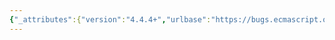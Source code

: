 ```yaml
---
{"_attributes":{"version":"4.4.4+","urlbase":"https://bugs.ecmascript.org/","maintainer":"dherman@mozilla.com"},"bug":{"bug_id":2751,"creation_ts":"2014-04-28 15:21:00 -0700","short_desc":"24.3.1: \"U+0000 through U+001F\" font","delta_ts":"2014-06-02 13:29:28 -0700","product":"Draft for 6th Edition","component":"editorial issue","version":"Rev 24: April 27, 2014 Draft","rep_platform":"All","op_sys":"All","bug_status":"RESOLVED","resolution":"FIXED","priority":"Normal","bug_severity":"minor","everconfirmed":true,"reporter":{"uid":"jmdyck","name":"Michael Dyck"},"assigned_to":{"uid":"allen","name":"Allen Wirfs-Brock"},"long_desc":[{"commentid":7944,"comment_count":0,"who":{"uid":"jmdyck","name":"Michael Dyck"},"bug_when":"2014-04-28 15:21:36 -0700","thetext":"In 24.3.1 \"JSON.parse\",\nthe bulleted paragraph says:\n    The CV of\n        DoubleStringCharacter ::\n        SourceCharacter but not one of \" or \\ or U+0000 through U+001F\n    is the UTF-16Encoding (10.1.1) of the code point value of SourceCharacter.\n\nwhere \"U+0000\" and \"U+001F\" are in an upright font.\n\nThey should presumably be in an italic font, as in the preceding production."},{"commentid":8255,"comment_count":1,"who":{"uid":"allen","name":"Allen Wirfs-Brock"},"bug_when":"2014-05-09 11:20:12 -0700","thetext":"fixed in Rev25 editor's draft\n\neliminated the italics as these represent terminal symbols of the grammar"},{"commentid":8627,"comment_count":2,"who":{"uid":"allen","name":"Allen Wirfs-Brock"},"bug_when":"2014-05-23 07:43:00 -0700","thetext":"fixed in rev25"},{"commentid":8846,"comment_count":3,"who":{"uid":"jmdyck","name":"Michael Dyck"},"bug_when":"2014-06-02 13:29:28 -0700","thetext":"confirmed fixed."}]}}
---
```

